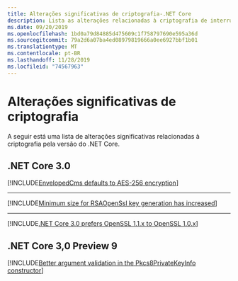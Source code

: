 ```yaml
---
title: Alterações significativas de criptografia-.NET Core
description: Lista as alterações relacionadas à criptografia de interrupção no .NET Core.
ms.date: 09/20/2019
ms.openlocfilehash: 1bd0a79d84885d475609c1f758797690e595a36d
ms.sourcegitcommit: 79a2d6a07ba4ed08979819666a0ee6927bbf1b01
ms.translationtype: MT
ms.contentlocale: pt-BR
ms.lasthandoff: 11/28/2019
ms.locfileid: "74567963"
---
```

# <a name="cryptography-breaking-changes"></a>Alterações significativas de criptografia

A seguir está uma lista de alterações significativas relacionadas à criptografia pela versão do .NET Core.

## <a name="net-core-30"></a>.NET Core 3.0

[!INCLUDE[EnvelopedCms defaults to AES-256 encryption](~/includes/core-changes/cryptography/3.0/envelopedcms-defaults-to-aes256.md)]

***

[!INCLUDE[Minimum size for RSAOpenSsl key generation has increased](~/includes/core-changes/cryptography/3.0/minimum-rsaopenssl-key-size-change.md)]

***

[!INCLUDE[.NET Core 3.0 prefers OpenSSL 1.1.x to OpenSSL 1.0.x](~/includes/core-changes/cryptography/3.0/net-core-3-0-prefers-openssl-1-1-x.md)]

## <a name="net-core-30-preview-9"></a>.NET Core 3,0 Preview 9

[!INCLUDE[Better argument validation in the Pkcs8PrivateKeyInfo constructor](~/includes/core-changes/cryptography/3.0/better-argument-validation-in-pkcs8privatekeyinfo-ctor.md)]
